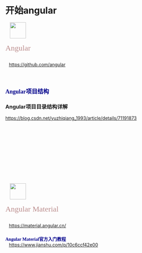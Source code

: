 
# **开始angular**

&emsp;<img src="https://avatars.githubusercontent.com/u/139426?s=200&v=4"  height="50" width="50">

<font face="Meiryo UI" size="5" color=#BC8F8F>
 Angular
</font>  

##  
&ensp; https://github.com/angular 

<br/>

## <font face="Meiryo UI" size="4" color=#00008B> 
**Angular项目结构**
</font>  

### **Angular项目目录结构详解**  
https://blog.csdn.net/yuzhiqiang_1993/article/details/71191873

<br/>



<br/><br/><br/><br/><br/><br/><br/><br/>




&emsp;<img src="https://material.angular.cn/assets/img/angular-material-logo.svg"  height="50" width="50">

<font face="Meiryo UI" size="5" color=#BC8F8F>
 Angular Material
</font> 

##  
&ensp; https://material.angular.cn/

### <font face="Meiryo UI" color=#00008B> 
**Angular Material官方入门教程**
</font>   
&ensp; https://www.jianshu.com/p/10c6ccf42e00



